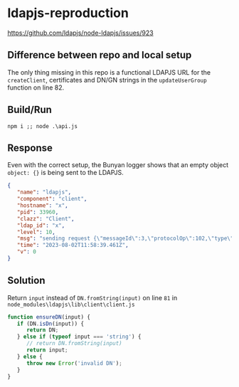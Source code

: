 # ldapjs-reproduction

https://github.com/ldapjs/node-ldapjs/issues/923

## Difference between repo and local setup

The only thing missing in this repo is a functional LDAPJS URL for the `createClient`, certificates and DN/GN strings in the `updateUserGroup` function on line 82.

## Build/Run

`npm i ;; node .\api.js`

## Response

Even with the correct setup, the Bunyan logger shows that an empty object `object: {}` is being sent to the LDAPJS.

```json
{
   "name": "ldapjs",
   "component": "client",
   "hostname": "x",
   "pid": 33960,
   "clazz": "Client",
   "ldap_id": "x",
   "level": 10,
   "msg": "sending request {\"messageId\":3,\"protocolOp\":102,\"type\":\"ModifyRequest\",\"object\":{},\"changes\":[{\"operation\":\"add\",\"modification\":{\"type\":\"member\",\"values\":[\"CN=xx\"]}}],\"controls\":[]}",
   "time": "2023-08-02T11:58:39.461Z",
   "v": 0
}
```

## Solution

Return `input` instead of `DN.fromString(input)` on line `81` in `node_modules\ldapjs\lib\client\client.js`

```js
function ensureDN(input) {
   if (DN.isDn(input)) {
      return DN;
   } else if (typeof input === 'string') {
      // return DN.fromString(input)
      return input;
   } else {
      throw new Error('invalid DN');
   }
}
```
